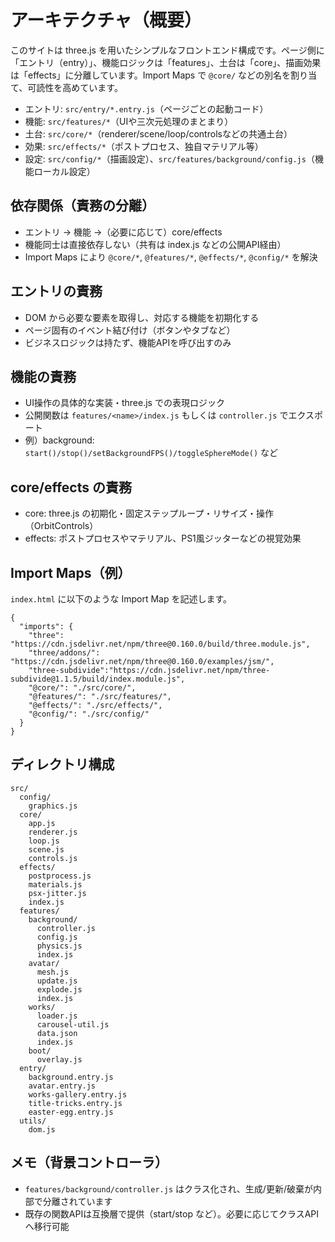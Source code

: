 # アーキテクチャ（概要）

このサイトは three.js を用いたシンプルなフロントエンド構成です。ページ側に「エントリ（entry）」、機能ロジックは「features」、土台は「core」、描画効果は「effects」に分離しています。Import Maps で `@core/` などの別名を割り当て、可読性を高めています。

- エントリ: `src/entry/*.entry.js`（ページごとの起動コード）
- 機能: `src/features/*`（UIや三次元処理のまとまり）
- 土台: `src/core/*`（renderer/scene/loop/controlsなどの共通土台）
- 効果: `src/effects/*`（ポストプロセス、独自マテリアル等）
- 設定: `src/config/*`（描画設定）、`src/features/background/config.js`（機能ローカル設定）

## 依存関係（責務の分離）

- エントリ → 機能 →（必要に応じて）core/effects
- 機能同士は直接依存しない（共有は index.js などの公開API経由）
- Import Maps により `@core/*`, `@features/*`, `@effects/*`, `@config/*` を解決

## エントリの責務

- DOM から必要な要素を取得し、対応する機能を初期化する
- ページ固有のイベント結び付け（ボタンやタブなど）
- ビジネスロジックは持たず、機能APIを呼び出すのみ

## 機能の責務

- UI操作の具体的な実装・three.js での表現ロジック
- 公開関数は `features/<name>/index.js` もしくは `controller.js` でエクスポート
- 例）background: `start()/stop()/setBackgroundFPS()/toggleSphereMode()` など

## core/effects の責務

- core: three.js の初期化・固定ステップループ・リサイズ・操作（OrbitControls）
- effects: ポストプロセスやマテリアル、PS1風ジッターなどの視覚効果

## Import Maps（例）

`index.html` に以下のような Import Map を記述します。

```
{
  "imports": {
    "three": "https://cdn.jsdelivr.net/npm/three@0.160.0/build/three.module.js",
    "three/addons/": "https://cdn.jsdelivr.net/npm/three@0.160.0/examples/jsm/",
    "three-subdivide":"https://cdn.jsdelivr.net/npm/three-subdivide@1.1.5/build/index.module.js",
    "@core/": "./src/core/",
    "@features/": "./src/features/",
    "@effects/": "./src/effects/",
    "@config/": "./src/config/"
  }
}
```

## ディレクトリ構成

```
src/
  config/
    graphics.js
  core/
    app.js
    renderer.js
    loop.js
    scene.js
    controls.js
  effects/
    postprocess.js
    materials.js
    psx-jitter.js
    index.js
  features/
    background/
      controller.js
      config.js
      physics.js
      index.js
    avatar/
      mesh.js
      update.js
      explode.js
      index.js
    works/
      loader.js
      carousel-util.js
      data.json
      index.js
    boot/
      overlay.js
  entry/
    background.entry.js
    avatar.entry.js
    works-gallery.entry.js
    title-tricks.entry.js
    easter-egg.entry.js
  utils/
    dom.js
```

## メモ（背景コントローラ）

- `features/background/controller.js` はクラス化され、生成/更新/破棄が内部で分離されています
- 既存の関数APIは互換層で提供（start/stop など）。必要に応じてクラスAPIへ移行可能
